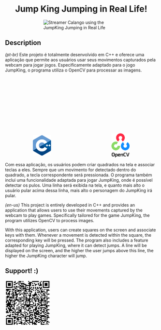 <h1 style="text-align: center;">Jump King Jumping in Real Life!</h1>
<div style="display: flex; align-items: center; justify-content: center;">
    <img src="GitHubImages/Gameplay.gif" alt="Streamer Calango using the JumpKing Jumping in Real Life" width="250px">
</div>

## Description 

*(pt-br)*
Este projeto é totalmente desenvolvido em C++ e oferece uma aplicação que permite aos usuários usar seus movimentos capturados pela webcam para jogar jogos. Especificamente adaptado para o jogo JumpKing, o programa utiliza o OpenCV para processar as imagens.

<div style="display: flex; align-items: center; justify-content: center; margin: 15px; margin-top: 5vh;">
    <img src="GitHubImages/C++(logo).png" alt="C++ logo" width="60px" style="margin-right: 5vh;">
    <img src="GitHubImages/OpenCV(logo).png" alt="OpenCV logo" width="60px">
</div>

Com essa aplicação, os usuários podem criar quadrados na tela e associar teclas a eles. Sempre que um movimento for detectado dentro do quadrado, a tecla correspondente será pressionada. O programa também inclui uma funcionalidade adaptada para jogar JumpKing, onde é possível detectar os pulos. Uma linha será exibida na tela, e quanto mais alto o usuário pular acima dessa linha, mais alto o personagem do JumpKing irá pular.

*(en-us)*
This project is entirely developed in C++ and provides an application that allows users to use their movements captured by the webcam to play games. Specifically tailored for the game JumpKing, the program utilizes OpenCV to process images.

With this application, users can create squares on the screen and associate keys with them. Whenever a movement is detected within the square, the corresponding key will be pressed. The program also includes a feature adapted for playing JumpKing, where it can detect jumps. A line will be displayed on the screen, and the higher the user jumps above this line, the higher the JumpKing character will jump.

## Support! :) 
<img src="GitHubImages/pix.jpeg" alt="PIX QRcode" width="150px" style="margin-bottom: 20px;">
